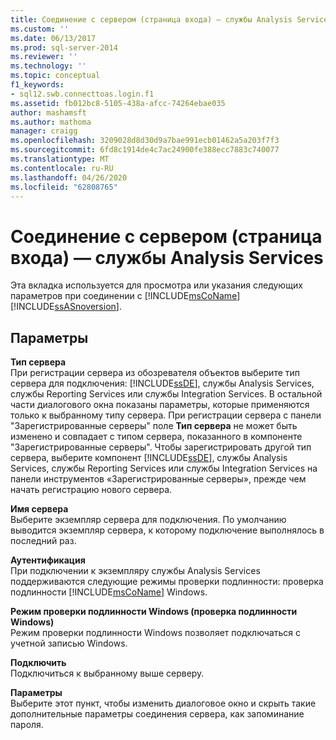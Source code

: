 ```yaml
---
title: Соединение с сервером (страница входа) — службы Analysis Services | Документация Майкрософт
ms.custom: ''
ms.date: 06/13/2017
ms.prod: sql-server-2014
ms.reviewer: ''
ms.technology: ''
ms.topic: conceptual
f1_keywords:
- sql12.swb.connecttoas.login.f1
ms.assetid: fb012bc8-5105-438a-afcc-74264ebae035
author: mashamsft
ms.author: mathoma
manager: craigg
ms.openlocfilehash: 3209028d8d30d9a7bae991ecb01462a5a203f7f3
ms.sourcegitcommit: 6fd8c1914de4c7ac24900fe388ecc7883c740077
ms.translationtype: MT
ms.contentlocale: ru-RU
ms.lasthandoff: 04/26/2020
ms.locfileid: "62808765"
---
```

# <a name="connect-to-server-login-page-analysis-services"></a>Соединение с сервером (страница входа) — службы Analysis Services
  Эта вкладка используется для просмотра или указания следующих параметров при соединении с [!INCLUDE[msCoName](../includes/msconame-md.md)] [!INCLUDE[ssASnoversion](../includes/ssasnoversion-md.md)].  
  
## <a name="options"></a>Параметры  
 **Тип сервера**  
 При регистрации сервера из обозревателя объектов выберите тип сервера для подключения: [!INCLUDE[ssDE](../includes/ssde-md.md)], службы Analysis Services, службы Reporting Services или службы Integration Services. В остальной части диалогового окна показаны параметры, которые применяются только к выбранному типу сервера. При регистрации сервера c панели "Зарегистрированные серверы" поле **Тип сервера** не может быть изменено и совпадает с типом сервера, показанного в компоненте "Зарегистрированные серверы". Чтобы зарегистрировать другой тип сервера, выберите компонент [!INCLUDE[ssDE](../includes/ssde-md.md)], службы Analysis Services, службы Reporting Services или службы Integration Services на панели инструментов «Зарегистрированные серверы», прежде чем начать регистрацию нового сервера.  
  
 **Имя сервера**  
 Выберите экземпляр сервера для подключения. По умолчанию выводится экземпляр сервера, к которому подключение выполнялось в последний раз.  
  
 **Аутентификация**  
 При подключении к экземпляру службы Analysis Services поддерживаются следующие режимы проверки подлинности: проверка подлинности [!INCLUDE[msCoName](../includes/msconame-md.md)] Windows.  
  
 **Режим проверки подлинности Windows (проверка подлинности Windows)**  
 Режим проверки подлинности Windows позволяет подключаться с учетной записью Windows.  
  
 **Подключить**  
 Подключиться к выбранному выше серверу.  
  
 **Параметры**  
 Выберите этот пункт, чтобы изменить диалоговое окно и скрыть такие дополнительные параметры соединения сервера, как запоминание пароля.  
  
  
